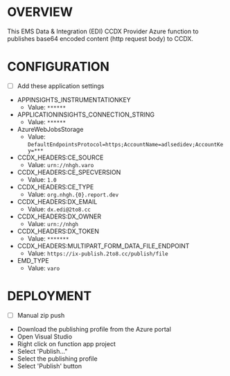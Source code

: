 # OVERVIEW

This EMS Data & Integration (EDI) CCDX Provider Azure function to publishes base64 encoded content (http request body) to CCDX. 

# CONFIGURATION

- [ ]  Add these application settings
  - APPINSIGHTS_INSTRUMENTATIONKEY
    - Value: `******`
  - APPLICATIONINSIGHTS_CONNECTION_STRING
    - Value: `******`
  - AzureWebJobsStorage
    - Value: `DefaultEndpointsProtocol=https;AccountName=adlsedidev;AccountKey=***`
  - CCDX_HEADERS:CE_SOURCE
    - Value: `urn://nhgh.varo`
  - CCDX_HEADERS:CE_SPECVERSION
    - Value: `1.0`
  - CCDX_HEADERS:CE_TYPE
    - Value: `org.nhgh.{0}.report.dev`
  - CCDX_HEADERS:DX_EMAIL
    - Value: `dx.edi@2to8.cc`
  - CCDX_HEADERS:DX_OWNER
    - Value: `urn://nhgh`
  - CCDX_HEADERS:DX_TOKEN
    - Value: `*******`
  - CCDX_HEADERS:MULTIPART_FORM_DATA_FILE_ENDPOINT
    - Value: `https://ix-publish.2to8.cc/publish/file`
  - EMD_TYPE
    - Value: `varo`
  
# DEPLOYMENT
- [ ]  Manual zip push
  - Download the publishing profile from the Azure portal
  - Open Visual Studio
  - Right click on function app project
  - Select 'Publish..."
  - Select the publishing profile
  - Select 'Publish' button
